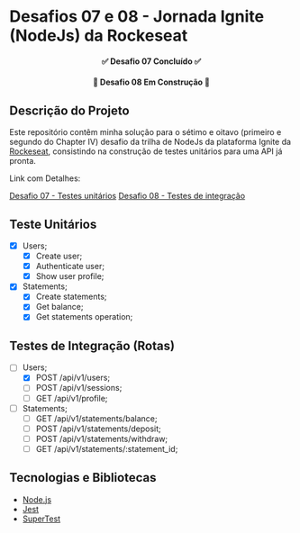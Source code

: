 # Desafios 07 e 08 - Jornada Ignite (NodeJs) da Rockeseat

<h4 align="center">
 ✅  Desafio 07 Concluído  ✅
</h4>

<h4 align="center">
 🚧  Desafio 08 Em Construção  🚧
</h4>

## Descrição do Projeto

Este repositório contêm minha solução para o sétimo e oitavo (primeiro e segundo do Chapter IV) desafio da trilha de NodeJs da plataforma Ignite da [Rockeseat](https://www.rocketseat.com.br/), consistindo na construção de testes unitários para uma API já pronta.

Link com Detalhes:

[Desafio 07 - Testes unitários](https://www.notion.so/Desafio-01-Testes-unit-rios-0321db2af07e4b48a85a1e4e360fcd11)
[Desafio 08 - Testes de integração](https://www.notion.so/Desafio-02-Testes-de-integra-o-70a8af48044d444cb1d2c1fa00056958)

## Teste Unitários

- [x] Users;
  - [x] Create user;
  - [x] Authenticate user;
  - [x] Show user profile;
- [x] Statements;
  - [x] Create statements;
  - [x] Get balance;
  - [x] Get statements operation;

## Testes de Integração (Rotas)

- [ ] Users;
  - [x] POST /api/v1/users;
  - [ ] POST /api/v1/sessions;
  - [ ] GET /api/v1/profile;
- [ ] Statements;
  - [ ] GET /api/v1/statements/balance;
  - [ ] POST /api/v1/statements/deposit;
  - [ ] POST /api/v1/statements/withdraw;
  - [ ] GET /api/v1/statements/:statement_id;

## Tecnologias e Bibliotecas

- [Node.js](https://nodejs.org/)
- [Jest](https://jestjs.io/pt-BR/)
- [SuperTest](github.com/visionmedia/supertest)
